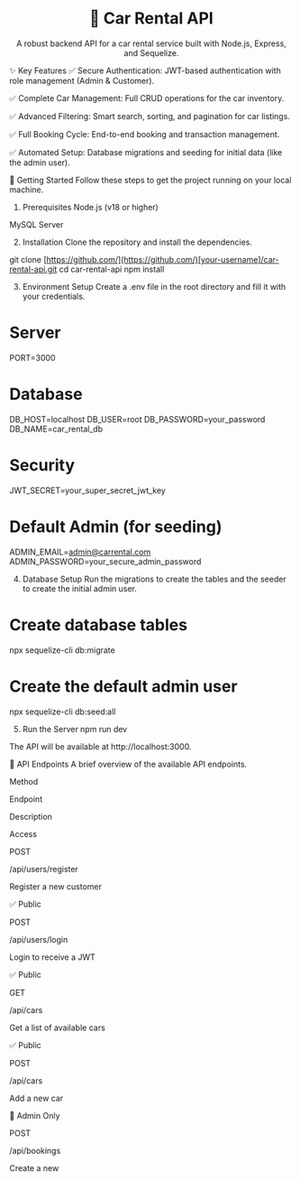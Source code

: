 <div align="center">
<h1>🚗 Car Rental API</h1>
<p>A robust backend API for a car rental service built with Node.js, Express, and Sequelize.</p>

</div>

✨ Key Features
✅ Secure Authentication: JWT-based authentication with role management (Admin & Customer).

✅ Complete Car Management: Full CRUD operations for the car inventory.

✅ Advanced Filtering: Smart search, sorting, and pagination for car listings.

✅ Full Booking Cycle: End-to-end booking and transaction management.

✅ Automated Setup: Database migrations and seeding for initial data (like the admin user).

🚀 Getting Started
Follow these steps to get the project running on your local machine.

1. Prerequisites
Node.js (v18 or higher)

MySQL Server

2. Installation
Clone the repository and install the dependencies.

git clone [https://github.com/](https://github.com/)[your-username]/car-rental-api.git
cd car-rental-api
npm install

3. Environment Setup
Create a .env file in the root directory and fill it with your credentials.

# Server
PORT=3000

# Database
DB_HOST=localhost
DB_USER=root
DB_PASSWORD=your_password
DB_NAME=car_rental_db

# Security
JWT_SECRET=your_super_secret_jwt_key

# Default Admin (for seeding)
ADMIN_EMAIL=admin@carrental.com
ADMIN_PASSWORD=your_secure_admin_password

4. Database Setup
Run the migrations to create the tables and the seeder to create the initial admin user.

# Create database tables
npx sequelize-cli db:migrate

# Create the default admin user
npx sequelize-cli db:seed:all

5. Run the Server
npm run dev

The API will be available at http://localhost:3000.

📖 API Endpoints
A brief overview of the available API endpoints.

Method

Endpoint

Description

Access

POST

/api/users/register

Register a new customer

✅ Public

POST

/api/users/login

Login to receive a JWT

✅ Public

GET

/api/cars

Get a list of available cars

✅ Public

POST

/api/cars

Add a new car

👑 Admin Only

POST

/api/bookings

Create a new



